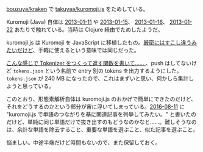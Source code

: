 [bouzuya/kraken][] で [takuyaa/kuromoji.js][] をためしている。

Kuromoji (Java) 自体は [2013-01-11][] や [2013-01-15][]、 [2013-01-16][]、 [2013-01-22][] あたりで触れている。当時は Clojure 経由でためしたようだ。

kuromoji.js は Kuromoji を JavaScript に移植したもの。[厳密にはすこし違うみたいだけど](http://stp-the-wld.blogspot.jp/2015/01/javascriptkuromojijs.html)、手軽に使えるという意味では同じだった。

[こんな感じで Tokenizer をつくって返す関数を書いて…… ](https://github.com/bouzuya/kraken/blob/2046137422a2d74476e1406f80088d6278823e87/src/kuromoji.ts)、push はしてないけど `tokens.json` という名前で entry 別の tokens を出力するようにした。 `tokens.json` が 240 MB になったので、これはまずいと思い、何かしら集計しようと思っている。

このとおり、形態素解析自体は kuromoji.js のおかげで簡単にできたのだけど、それをどうするのかという部分が宙に浮いてしまっている。[2016-08-11][] に "kuromoji.js で単語のつながりを基に関連記事を列挙してみたい。" と書いたのだけど、単純に同じ単語だけで抜き出すのもどうなのかなと……。難しそうなのは、余計な単語を除去すること、重要な単語を選ぶこと、似た記事を選ぶこと。

悩ましい。中途半端だけど時間もないので、また保留しておく。

[2013-01-11]: http://blog.bouzuya.net/2013/01/11/
[2013-01-15]: http://blog.bouzuya.net/2013/01/15/
[2013-01-16]: http://blog.bouzuya.net/2013/01/16/
[2013-01-22]: http://blog.bouzuya.net/2013/01/22/
[2016-08-11]: http://blog.bouzuya.net/2016/08/11/
[bouzuya/kraken]: https://github.com/bouzuya/kraken
[takuyaa/kuromoji.js]: https://github.com/takuyaa/kuromoji.js
